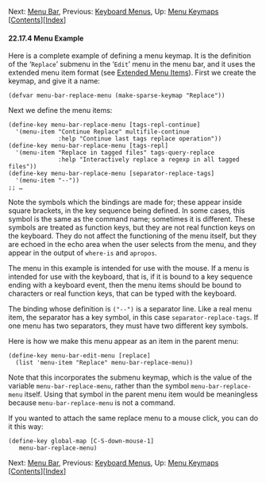 <!-- This is the GNU Emacs Lisp Reference Manual
corresponding to Emacs version 27.2.

Copyright (C) 1990-1996, 1998-2021 Free Software Foundation,
Inc.

Permission is granted to copy, distribute and/or modify this document
under the terms of the GNU Free Documentation License, Version 1.3 or
any later version published by the Free Software Foundation; with the
Invariant Sections being "GNU General Public License," with the
Front-Cover Texts being "A GNU Manual," and with the Back-Cover
Texts as in (a) below.  A copy of the license is included in the
section entitled "GNU Free Documentation License."

(a) The FSF's Back-Cover Text is: "You have the freedom to copy and
modify this GNU manual.  Buying copies from the FSF supports it in
developing GNU and promoting software freedom." -->

<!-- Created by GNU Texinfo 6.7, http://www.gnu.org/software/texinfo/ -->

Next: [Menu Bar](Menu-Bar.html), Previous: [Keyboard Menus](Keyboard-Menus.html), Up: [Menu Keymaps](Menu-Keymaps.html)   \[[Contents](index.html#SEC_Contents "Table of contents")]\[[Index](Index.html "Index")]

#### 22.17.4 Menu Example

Here is a complete example of defining a menu keymap. It is the definition of the ‘`Replace`’ submenu in the ‘`Edit`’ menu in the menu bar, and it uses the extended menu item format (see [Extended Menu Items](Extended-Menu-Items.html)). First we create the keymap, and give it a name:

    (defvar menu-bar-replace-menu (make-sparse-keymap "Replace"))

Next we define the menu items:

    (define-key menu-bar-replace-menu [tags-repl-continue]
      '(menu-item "Continue Replace" multifile-continue
                  :help "Continue last tags replace operation"))
    (define-key menu-bar-replace-menu [tags-repl]
      '(menu-item "Replace in tagged files" tags-query-replace
                  :help "Interactively replace a regexp in all tagged files"))
    (define-key menu-bar-replace-menu [separator-replace-tags]
      '(menu-item "--"))
    ;; …

Note the symbols which the bindings are made for; these appear inside square brackets, in the key sequence being defined. In some cases, this symbol is the same as the command name; sometimes it is different. These symbols are treated as function keys, but they are not real function keys on the keyboard. They do not affect the functioning of the menu itself, but they are echoed in the echo area when the user selects from the menu, and they appear in the output of `where-is` and `apropos`.

The menu in this example is intended for use with the mouse. If a menu is intended for use with the keyboard, that is, if it is bound to a key sequence ending with a keyboard event, then the menu items should be bound to characters or real function keys, that can be typed with the keyboard.

The binding whose definition is `("--")` is a separator line. Like a real menu item, the separator has a key symbol, in this case `separator-replace-tags`. If one menu has two separators, they must have two different key symbols.

Here is how we make this menu appear as an item in the parent menu:

    (define-key menu-bar-edit-menu [replace]
      (list 'menu-item "Replace" menu-bar-replace-menu))

Note that this incorporates the submenu keymap, which is the value of the variable `menu-bar-replace-menu`, rather than the symbol `menu-bar-replace-menu` itself. Using that symbol in the parent menu item would be meaningless because `menu-bar-replace-menu` is not a command.

If you wanted to attach the same replace menu to a mouse click, you can do it this way:

    (define-key global-map [C-S-down-mouse-1]
       menu-bar-replace-menu)

Next: [Menu Bar](Menu-Bar.html), Previous: [Keyboard Menus](Keyboard-Menus.html), Up: [Menu Keymaps](Menu-Keymaps.html)   \[[Contents](index.html#SEC_Contents "Table of contents")]\[[Index](Index.html "Index")]
